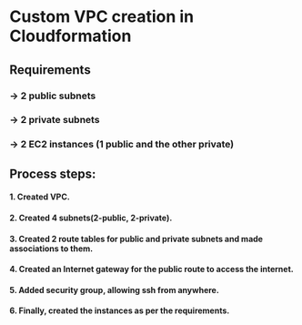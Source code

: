 # Custom VPC creation in Cloudformation
## Requirements
### -> 2 public subnets
### -> 2 private subnets
### -> 2 EC2 instances (1 public and the other private)
## Process steps:
#### 1. Created VPC.
#### 2. Created 4 subnets(2-public, 2-private).
#### 3. Created 2 route tables for public and private subnets and made associations to them.
#### 4. Created an Internet gateway for the public route to access the internet.
#### 5. Added security group, allowing ssh from anywhere.
#### 6. Finally, created the instances as per the requirements.
